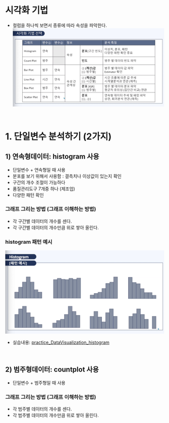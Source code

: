 # 시각화 기법

- 컬럼을 하나씩 보면서 종류에 따라 속성을 파악한다.
  ![graph](/img/graph/graphtech.png)

<br>

# 1. 단일변수 분석하기 (2가지)

## 1) 연속형데이터: histogram 사용

- 단일변수 + 연속형일 때 사용 <br>
- 분포를 보기 위해서 사용함 : 결측치나 이상값이 있는지 확인 <br>
- 구간의 개수 조절이 가능하다<br>
- 품질관리도구 7개중 하나 (제조업)<br>
- 다양한 패턴 확인<br>

### 그래프 그리는 방법 (그래프 이해하는 방법)

- 각 구간별 데이터의 개수를 센다.<br>
- 각 구간별 데이터의 개수만큼 위로 쌓아 올린다.

### histogram 패턴 예시
  ![histogram](/img/graph/histogram.png)

- 실습내용: 
  [practice_DataVisualization_histogram](DataVisualization_histogram.ipynb)


<br>

## 2) 범주형데이터: countplot 사용

- 단일변수 + 범주형일 때 사용 <br>

### 그래프 그리는 방법 (그래프 이해하는 방법)
- 각 범주별 데이터의 개수를 센다.<br>
- 각 범주별 데이터의 개수만큼 위로 쌓아 올린다.

